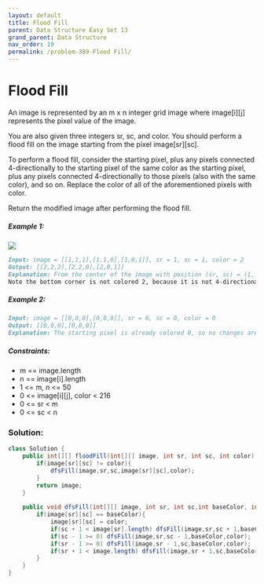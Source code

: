 ```yaml
---
layout: default
title: Flood Fill
parent: Data Structure Easy Set 13
grand_parent: Data Structure
nav_order: 19
permalink: /problem-389-Flood Fill/
---
```

# Flood Fill

An image is represented by an m x n integer grid image where image[i][j] represents the pixel value of the image.

You are also given three integers sr, sc, and color. You should perform a flood fill on the image starting from the pixel image[sr][sc].

To perform a flood fill, consider the starting pixel, plus any pixels connected 4-directionally to the starting pixel of the same color as the starting pixel, plus any pixels connected 4-directionally to those pixels (also with the same color), and so on. Replace the color of all of the aforementioned pixels with color.

Return the modified image after performing the flood fill.

##### Example 1:
![](../../assets/images/ds/flood1-grid.jpeg)
```markdown
Input: image = [[1,1,1],[1,1,0],[1,0,1]], sr = 1, sc = 1, color = 2
Output: [[2,2,2],[2,2,0],[2,0,1]]
Explanation: From the center of the image with position (sr, sc) = (1, 1) (i.e., the red pixel), all pixels connected by a path of the same color as the starting pixel (i.e., the blue pixels) are colored with the new color.
Note the bottom corner is not colored 2, because it is not 4-directionally connected to the starting pixel.
```
##### Example 2:
```markdown
Input: image = [[0,0,0],[0,0,0]], sr = 0, sc = 0, color = 0
Output: [[0,0,0],[0,0,0]]
Explanation: The starting pixel is already colored 0, so no changes are made to the image.
```
##### Constraints:
* m == image.length
* n == image[i].length
* 1 <= m, n <= 50
* 0 <= image[i][j], color < 216
* 0 <= sr < m
* 0 <= sc < n

### Solution: 
```java
class Solution {
    public int[][] floodFill(int[][] image, int sr, int sc, int color) {
        if(image[sr][sc] != color){
            dfsFill(image,sr,sc,image[sr][sc],color);
        }
        return image;
    }
    
    public void dfsFill(int[][] image, int sr, int sc,int baseColor, int color){
        if(image[sr][sc] == baseColor){
            image[sr][sc] = color;
            if(sc + 1 < image[sr].length) dfsFill(image,sr,sc + 1,baseColor,color);
            if(sc - 1 >= 0) dfsFill(image,sr,sc - 1,baseColor,color);
            if(sr - 1 >= 0) dfsFill(image,sr - 1,sc,baseColor,color);
            if(sr + 1 < image.length) dfsFill(image,sr + 1,sc,baseColor,color);
        }
    }
}
```